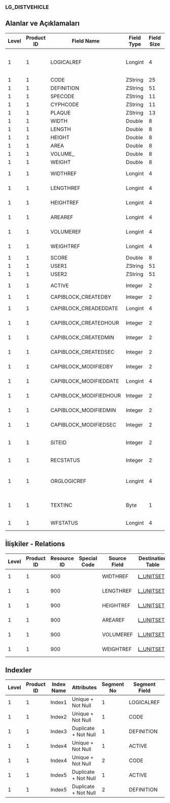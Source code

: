 ### LG_DISTVEHICLE

## Alanlar ve Açıklamaları

**Level**|**Product ID**|**Field Name**|**Field Type**|**Field Size**|**Field Offset**|**Türkçe Açıklama**|**Expression**
-----|-----|-----|-----|-----|-----|-----|-----
1|1|LOGICALREF|Longint|4|0|Dağıtıcı Vasıtası Log. Ref.|Distrubutor Vehicle Logical Reference
1|1|CODE|ZString|25|4|Kod|Code
1|1|DEFINITION|ZString|51|29|Açıklama|Description
1|1|SPECODE|ZString|11|80|Özel Kod|Aux. Code
1|1|CYPHCODE|ZString|11|91|Yetki Kodu|Auth. Code
1|1|PLAQUE|ZString|13|102|Plaka|Plate
1|1|WIDTH|Double|8|115|Genişlik|Width
1|1|LENGTH|Double|8|123|Uzunluk|Length
1|1|HEIGHT|Double|8|131|Yükseklik|Height
1|1|AREA|Double|8|139|Alan|Area
1|1|VOLUME_|Double|8|147|Hacim|Volume
1|1|WEIGHT|Double|8|155|Ağırlık|Weight
1|1|WIDTHREF|Longint|4|163|Genişlik ref.|Width Reference
1|1|LENGTHREF|Longint|4|167|Uzunluk Ref.|Length Reference
1|1|HEIGHTREF|Longint|4|171|Yükseklik Ref.|Height Reference
1|1|AREAREF|Longint|4|175|Alan Referansı|Area Reference
1|1|VOLUMEREF|Longint|4|179|Hacim ref.|Volume Reference
1|1|WEIGHTREF|Longint|4|183|Ağırlık ref.|Weight Reference
1|1|SCORE|Double|8|187|Puan|Score
1|1|USER1|ZString|51|195|Kullanıcı 1|User 1
1|1|USER2|ZString|51|246|Kullanıcı 2|User 2
1|1|ACTIVE|Integer|2|297|Kullanım durumu|Usage Status
1|1|CAPIBLOCK_CREATEDBY|Integer|2|299|Oluşturan|Created By
1|1|CAPIBLOCK_CREADEDDATE|Longint|4|301|Oluşturulma Tarihi|Created Date
1|1|CAPIBLOCK_CREATEDHOUR|Integer|2|305|Oluşturulma Saati|Created Hour
1|1|CAPIBLOCK_CREATEDMIN|Integer|2|307|Oluşturulma Dakikası|Created Minute
1|1|CAPIBLOCK_CREATEDSEC|Integer|2|309|Oluşturulma Saniyesi|Created Second
1|1|CAPIBLOCK_MODIFIEDBY|Integer|2|311|Değiştiren|Modified By
1|1|CAPIBLOCK_MODIFIEDDATE|Longint|4|313|Değiştirilme Tarihi|Modified Date
1|1|CAPIBLOCK_MODIFIEDHOUR|Integer|2|317|Değiştirilme Saati|Modified Hour
1|1|CAPIBLOCK_MODIFIEDMIN|Integer|2|319|Değiştirilme Dakikası|Modified Minute
1|1|CAPIBLOCK_MODIFIEDSEC|Integer|2|321|Değiştirilme Saniyesi|Modified Second
1|1|SITEID|Integer|2|323|Veri Merkezi|Data Processing Site
1|1|RECSTATUS|Integer|2|325|Kayıt Durumu|Record Status
1|1|ORGLOGICREF|Longint|4|327|Orijinal Kayıt Log. Ref.|Original Record Logical Reference
1|1|TEXTINC|Byte|1|331|Ayrıntılı Açıklama İçerir|Contains Detail Description
1|1|WFSTATUS|Longint|4|332|Kullanımda Değil|Not In Use

## İlişkiler - Relations

**Level**|**Product ID**|**Resource ID**|**Special Code**|**Source Field**|**Destination Table**|**Destination Field**|**Relation Type**|**Extra Condition**
-----|-----|-----|-----|-----|-----|-----|-----|-----
1|1|900||WIDTHREF|[L_UNITSETL](../LG_UNITSETL "L_UNITSETL")|LOGICALREF|one-to-one|
1|1|900||LENGTHREF|[L_UNITSETL](../LG_UNITSETL "L_UNITSETL")|LOGICALREF|one-to-one|
1|1|900||HEIGHTREF|[L_UNITSETL](../LG_UNITSETL "L_UNITSETL")|LOGICALREF|one-to-one|
1|1|900||AREAREF|[L_UNITSETL](../LG_UNITSETL "L_UNITSETL")|LOGICALREF|one-to-one|
1|1|900||VOLUMEREF|[L_UNITSETL](../LG_UNITSETL "L_UNITSETL")|LOGICALREF|one-to-one|
1|1|900||WEIGHTREF|[L_UNITSETL](../LG_UNITSETL "L_UNITSETL")|LOGICALREF|one-to-one|

## Indexler

**Level**|**Product ID**|**Index Name**|**Attributes**|**Segment No**|**Segment Field**|**Sense**
-----|-----|-----|-----|-----|-----|-----
1|1|Index1|Unique + Not Null|1|LOGICALREF|Ascending
1|1|Index2|Unique + Not Null|1|CODE|Ascending
1|1|Index3|Duplicate + Not Null|1|DEFINITION|Ascending
1|1|Index4|Unique + Not Null|1|ACTIVE|Ascending
1|1|Index4|Unique + Not Null|2|CODE|Ascending
1|1|Index5|Duplicate + Not Null|1|ACTIVE|Ascending
1|1|Index5|Duplicate + Not Null|2|DEFINITION|Ascending
